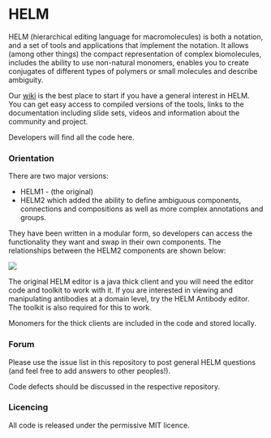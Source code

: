 # HELM #


HELM (hierarchical editing language for macromolecules) is both a notation, and a set of tools and applications that implement the notation. It allows (among other things) the compact representation of complex biomolecules, includes the ability to use non-natural monomers, enables you to create conjugates of different types of polymers or small molecules and describe ambiguity. 

Our [wiki](https://pistoiaalliance.atlassian.net/wiki/spaces/PUB/pages/8716303/HELM+Resources) is the best place to start if you have a general interest in HELM. You can get easy access to compiled versions of the tools, links to the documentation including slide sets, videos and information about the community and project. 

Developers will find all the code here. 


### Orientation  ###

There are two major versions:

- HELM1 - (the original)
- HELM2 which added the ability to define ambiguous components, connections and compositions as well as more complex annotations and groups. 

They have been written in a modular form, so developers can access the functionality they want and swap in their own components. The relationships between the HELM2 components are shown below:

![](https://github.com/PistoiaHELM/pistoiahelm.github.com/blob/master/images/Architecture%20Overview.png)


The original HELM editor is a java thick client and you will need the editor code and toolkit to work with it. If you are interested in viewing and manipulating antibodies at a domain level, try the HELM Antibody editor. The toolkit is also required for this to work. 

Monomers for the thick clients are included in the code and stored locally. 



### Forum ###

Please use the issue list in this repository to post general HELM questions (and feel free to add answers to other peoples!). 

Code defects should be discussed in the respective repository.



### Licencing ###

All code is released under the permissive MIT licence.  